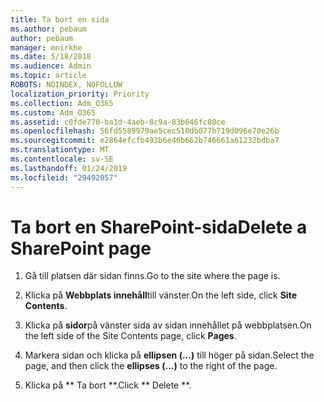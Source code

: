 ```yaml
---
title: Ta bort en sida
ms.author: pebaum
author: pebaum
manager: mnirkhe
ms.date: 5/18/2018
ms.audience: Admin
ms.topic: article
ROBOTS: NOINDEX, NOFOLLOW
localization_priority: Priority
ms.collection: Adm_O365
ms.custom: Adm_O365
ms.assetid: c0fde770-ba1d-4aeb-8c9a-83b646fc80ce
ms.openlocfilehash: 56fd5589979ae5cec510db077b719d096e70e26b
ms.sourcegitcommit: e2864efcfb493b6e46b662b746661a61232bdba7
ms.translationtype: MT
ms.contentlocale: sv-SE
ms.lasthandoff: 01/24/2019
ms.locfileid: "29492057"
---
```

# <a name="delete-a-sharepoint-page"></a><span data-ttu-id="692f8-102">Ta bort en SharePoint-sida</span><span class="sxs-lookup"><span data-stu-id="692f8-102">Delete a SharePoint page</span></span>

1. <span data-ttu-id="692f8-103">Gå till platsen där sidan finns.</span><span class="sxs-lookup"><span data-stu-id="692f8-103">Go to the site where the page is.</span></span>
    
2. <span data-ttu-id="692f8-104">Klicka på **Webbplats innehåll**till vänster.</span><span class="sxs-lookup"><span data-stu-id="692f8-104">On the left side, click **Site Contents**.</span></span> 
    
3. <span data-ttu-id="692f8-105">Klicka på **sidor**på vänster sida av sidan innehållet på webbplatsen.</span><span class="sxs-lookup"><span data-stu-id="692f8-105">On the left side of the Site Contents page, click **Pages**.</span></span> 
    
4. <span data-ttu-id="692f8-106">Markera sidan och klicka på **ellipsen (...)** till höger på sidan.</span><span class="sxs-lookup"><span data-stu-id="692f8-106">Select the page, and then click the **ellipses (...)** to the right of the page.</span></span> 
    
5. <span data-ttu-id="692f8-107">Klicka på \*\* Ta bort \*\*.</span><span class="sxs-lookup"><span data-stu-id="692f8-107">Click \*\* Delete \*\*.</span></span> 
    

